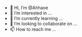 - 👋 Hi, I’m @Ahhaoe
- 👀 I’m interested in ...
- 🌱 I’m currently learning ...
- 💞️ I’m looking to collaborate on ...
- 📫 How to reach me ...

<!---
Ahhaoe/Ahhaoe is a ✨ special ✨ repository because its `README.md` (this file) appears on your GitHub profile.
You can click the Preview link to take a look at your changes.
--->

